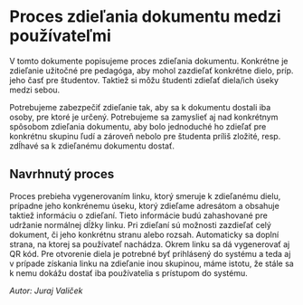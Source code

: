 # Proces zdieľania dokumentu medzi používateľmi

V tomto dokumente popisujeme proces zdieľania dokumentu. Konkrétne je zdieľanie užitočné pre pedagóga, 
aby mohol zazdieľať konkrétne dielo, príp. jeho časť pre študentov. 
Taktiež si môžu študenti zdieľať diela/ich úseky medzi sebou.

Potrebujeme zabezpečiť zdieľanie tak, aby sa k dokumentu dostali iba osoby, pre ktoré je určený. 
Potrebujeme sa zamyslieť aj nad konkrétnym spôsobom zdieľania dokumentu, 
aby bolo jednoduché ho zdieľať pre konkrétnu skupinu ľudí a
zároveň nebolo pre študenta príliš zložité, resp. zdĺhavé sa k zdieľanému dokumentu dostať.

## Navrhnutý proces

Proces prebieha vygenerovaním linku, ktorý smeruje k zdieľanému dielu, 
prípadne jeho konkrénemu úseku, ktorý zdieľame adresátom a obsahuje taktiež informáciu o zdieľaní.
Tieto informácie budú zahashované pre udržanie normálnej dĺžky linku.
Pri zdieľaní sú možnosti zazdieľať celý dokument, či jeho konkrétnu stranu alebo rozsah. 
Automaticky sa doplní strana, na ktorej sa používateľ nachádza.
Okrem linku sa dá vygenerovať aj QR kód. Pre otvorenie diela je potrebné byť prihlásený do systému a teda aj 
v prípade získania linku na zdieľanie inou skupinou, máme istotu, že stále sa k nemu 
dokážu dostať iba používatelia s prístupom do systému.

*Autor: Juraj Valiček*

